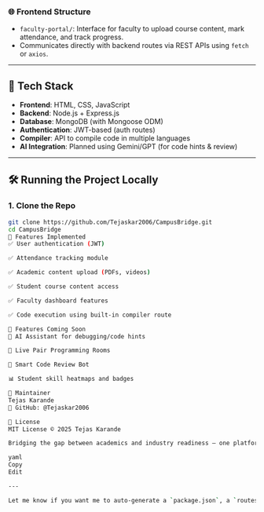 
### 🌐 Frontend Structure

- `faculty-portal/`: Interface for faculty to upload course content, mark attendance, and track progress.
- Communicates directly with backend routes via REST APIs using `fetch` or `axios`.

---

## 🔧 Tech Stack

- **Frontend**: HTML, CSS, JavaScript
- **Backend**: Node.js + Express.js
- **Database**: MongoDB (with Mongoose ODM)
- **Authentication**: JWT-based (auth routes)
- **Compiler**: API to compile code in multiple languages
- **AI Integration**: Planned using Gemini/GPT (for code hints & review)

---

## 🛠️ Running the Project Locally

### 1. Clone the Repo

```bash
git clone https://github.com/Tejaskar2006/CampusBridge.git
cd CampusBridge
🚀 Features Implemented
✅ User authentication (JWT)

✅ Attendance tracking module

✅ Academic content upload (PDFs, videos)

✅ Student course content access

✅ Faculty dashboard features

✅ Code execution using built-in compiler route

📌 Features Coming Soon
🔄 AI Assistant for debugging/code hints

👯 Live Pair Programming Rooms

🧠 Smart Code Review Bot

📊 Student skill heatmaps and badges

📢 Maintainer
Tejas Karande
📎 GitHub: @Tejaskar2006

📄 License
MIT License © 2025 Tejas Karande

Bridging the gap between academics and industry readiness — one platform at a time.

yaml
Copy
Edit

---

Let me know if you want me to auto-generate a `package.json`, a `routes/index.js
